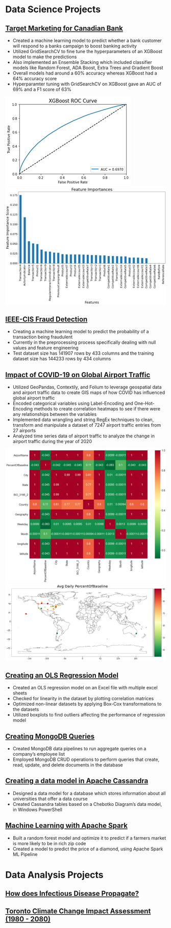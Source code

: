 # Data Science Projects

## [Target Marketing for Canadian Bank](https://github.com/matt-kwok/Bank_Target_Marketing)
* Created a machine learning model to predict whether a bank customer will respond to a banks campaign to boost banking activity
* Utilized GridSearchCV to fine tune the hyperparameters of an XGBoost model to make the predictions 
* Also implemented an Ensemble Stacking which included classifier models like Random Forest, ADA Boost, Extra Trees and Gradient Boost
* Overall models had around a 60% accuracy whereas XGBoost had a 64% accuracy score
* Hyperparamter tuning with GridSearchCV on XGBoost gave an AUC of 69% and a F1 score of 63%

![](images/XGBoost_ROC_Curve.png)
![](images/Feature_Importance.png)

## [IEEE-CIS Fraud Detection](https://github.com/matt-kwok/IEEE_Fraud_Detection_Project)
* Creating a machine learning model to predict the probability of a transaction being fraudulent
* Currently in the preprocessing process specifically dealing with null values and feature engineering 
* Test dataset size has 141907 rows by 433 columns and the training dataset size has 144233 rows by 434 columns

## [Impact of COVID-19 on Global Airport Traffic](https://github.com/matt-kwok/covid_airport_impact_proj)
* Utilized GeoPandas, Contextily, and Folium to leverage geospatial data and airport traffic data to create GIS maps of how COVID has influenced global airport traffic 
* Encoded categorical variables using Label-Encoding and One-Hot-Encoding methods to create correlation heatmaps to see if there were any relationships between the variables
* Implemented data wrangling and string RegEx techniques to clean, transform and manipulate a dataset of 7247 airport traffic entries from 27 airports 
* Analyzed time series data of airport traffic to analyze the change in airport traffic during the year of 2020

![](images/corr_matr.png)
![](images/Chloro_map.png)

## [Creating an OLS Regression Model](https://github.com/matt-kwok/OLS_Regression_proj/blob/main/OLS_Regression_Modelling_Project.ipynb)
* Created an OLS regression model on an Excel file with multiple excel sheets
* Checked for linearity in the dataset by plotting correlation matrices 
* Optimized non-linear datasets by applying Box-Cox transformations to the datasets
* Utilized boxplots to find outliers affecting the performance of regression model

## [Creating MongoDB Queries](https://github.com/matt-kwok/MongoDB-Project)
* Created MongoDB data pipelines to run aggregate queries on a company’s employee list
* Employed MongoDB CRUD operations to perform queries that create, read, update, and delete documents in the database

## [Creating a data model in Apache Cassandra](https://github.com/matt-kwok/Apache_Cassandra_Project)
* Designed a data model for a database which stores information about all universities that offer a data course
* Created Cassandra tables based on a Chebotko Diagram’s data model, in Windows PowerShell

## [Machine Learning with Apache Spark](https://github.com/matt-kwok/ApacheSpark-Project)
* Built a random forest model and optimize it to predict if a farmers market is more likely to be in rich zip code 
* Created a model to predict the price of a diamond, using Apache Spark ML Pipeline

# Data Analysis Projects

## [How does Infectious Disease Propagate?](https://github.com/matt-kwok/Disease_Project)

## [Toronto Climate Change Impact Assessment (1980 - 2080)](https://github.com/matt-kwok/Toronto_Climate_Analysis)



